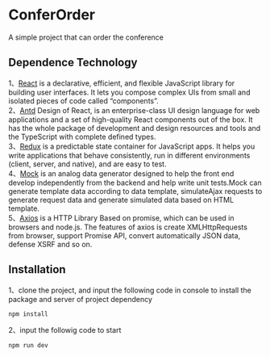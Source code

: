 # ConferOrder  

A simple project that can order the conference

## Dependence Technology  

1、[React](https://reactjs.org/) is a declarative, efficient, and flexible JavaScript library for building user interfaces. It lets you compose complex UIs from small and isolated pieces of code called “components”.  
2、[Antd](https://ant.design/index-cn) Design of React, is an enterprise-class UI design language for web applications and a set of high-quality React components out of the box. It has the whole package of development and design resources and tools and the TypeScript with complete defined types.  
3、[Redux](https://redux.js.org/) is a predictable state container for JavaScript apps. It helps you write applications that behave consistently, run in different environments (client, server, and native), and are easy to test.  
4、[Mock](http://mockjs.com/) is an analog data generator designed to help the front end develop independently from the backend and help write unit tests.Mock can generate template data according to data template, simulateAjax requests to generate request data and generate simulated data based on HTML template.  
5、[Axios](https://www.kancloud.cn/yunye/axios/234845) is a HTTP Library Based on promise, which can be used in browsers and node.js. The features of axios is create XMLHttpRequests from browser, support Promise API, convert automatically JSON data, defense XSRF and so on.  

## Installation

1、clone the project, and input the following code in console to install the package and server of project dependency 
```
npm install 
```

2、input the followig code to start 
```
npm run dev
```
